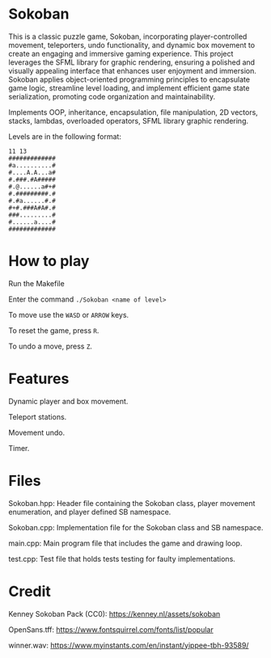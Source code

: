 # Sokoban
This is a classic puzzle game, Sokoban, incorporating player-controlled movement, teleporters, undo functionality, and dynamic box movement to create an engaging and immersive gaming experience. This project leverages the SFML library for graphic rendering, ensuring a polished and visually appealing interface that enhances user enjoyment and immersion. Sokoban applies object-oriented programming principles to encapsulate game logic, streamline level loading, and implement efficient game state serialization, promoting code organization and maintainability.

Implements OOP, inheritance, encapsulation, file manipulation, 2D vectors, stacks, lambdas, overloaded operators, SFML library graphic rendering.

Levels are in the following format:
```
11 13
#############
#a..........#
#....A.A...a#
#.###.#A#####
#.@......a#+#
#.#########.#
#.#a......#.#
#+#.###A#A#.#
###.........#
#......a....#
#############
```


# How to play
Run the Makefile

Enter the command `./Sokoban <name of level>`

To move use the `WASD` or `ARROW` keys.

To reset the game, press `R`.

To undo a move, press `Z`.

# Features
Dynamic player and box movement.

Teleport stations.

Movement undo.

Timer.

# Files
Sokoban.hpp: Header file containing the Sokoban class, player movement enumeration, and player defined SB namespace.

Sokoban.cpp: Implementation file for the Sokoban class and SB namespace.

main.cpp: Main program file that includes the game and drawing loop.

test.cpp: Test file that holds tests testing for faulty implementations.

# Credit
Kenney Sokoban Pack (CC0): https://kenney.nl/assets/sokoban

OpenSans.tff: https://www.fontsquirrel.com/fonts/list/popular

winner.wav: https://www.myinstants.com/en/instant/yippee-tbh-93589/
